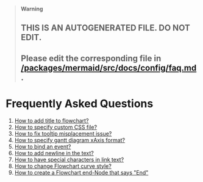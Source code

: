 > **Warning**
>
> ## THIS IS AN AUTOGENERATED FILE. DO NOT EDIT.
>
> ## Please edit the corresponding file in [/packages/mermaid/src/docs/config/faq.md](../../packages/mermaid/src/docs/config/faq.md).

# Frequently Asked Questions

1. [How to add title to flowchart?](https://github.com/mermaid-js/mermaid/issues/1433#issuecomment-1991554712)
2. [How to specify custom CSS file?](https://github.com/mermaidjs/mermaid.cli/pull/24#issuecomment-373402785)
3. [How to fix tooltip misplacement issue?](https://github.com/mermaid-js/mermaid/issues/542#issuecomment-3343564621)
4. [How to specify gantt diagram xAxis format?](https://github.com/mermaid-js/mermaid/issues/269#issuecomment-373229136)
5. [How to bind an event?](https://github.com/mermaid-js/mermaid/issues/372)
6. [How to add newline in the text?](https://github.com/mermaid-js/mermaid/issues/384#issuecomment-281339381)
7. [How to have special characters in link text?](https://github.com/mermaid-js/mermaid/issues/407#issuecomment-329944735)
8. [How to change Flowchart curve style?](https://github.com/mermaid-js/mermaid/issues/580#issuecomment-373929046)
9. [How to create a Flowchart end-Node that says "End"](https://github.com/mermaid-js/mermaid/issues/1444#issuecomment-639528897)
